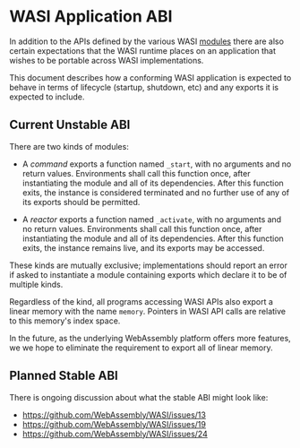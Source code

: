 WASI Application ABI
====================

In addition to the APIs defined by the various WASI [modules](modules.md) there
are also certain expectations that the WASI runtime places on an application
that wishes to be portable across WASI implementations.

This document describes how a conforming WASI application is expected to behave
in terms of lifecycle (startup, shutdown, etc) and any exports it is expected to
include.

Current Unstable ABI
--------------------

There are two kinds of modules:

 - A *command* exports a function named `_start`, with no arguments and no return
   values. Environments shall call this function once, after instantiating the
   module and all of its dependencies. After this function exits, the instance
   is considered terminated and no further use of any of its exports should be
   permitted.

 - A *reactor* exports a function named `_activate`, with no arguments and no
   return values. Environments shall call this function once, after instantiating
   the module and all of its dependencies. After this function exits, the instance
   remains live, and its exports may be accessed.

These kinds are mutually exclusive; implementations should report an error if
asked to instantiate a module containing exports which declare it to be of
multiple kinds.

Regardless of the kind, all programs accessing WASI APIs also export a linear
memory with the name `memory`. Pointers in WASI API calls are relative to this
memory's index space.

In the future, as the underlying WebAssembly platform offers more features, we
we hope to eliminate the requirement to export all of linear memory.

Planned Stable ABI
------------------

There is ongoing discussion about what the stable ABI might look like:

- https://github.com/WebAssembly/WASI/issues/13
- https://github.com/WebAssembly/WASI/issues/19
- https://github.com/WebAssembly/WASI/issues/24
